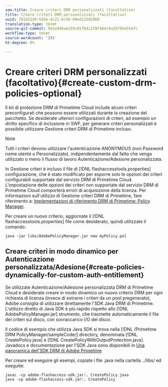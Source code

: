 ```yaml
---
seo-title: Creare criteri DRM personalizzati (facoltativo)
title: Creare criteri DRM personalizzati (facoltativo)
uuid: 701b51d9-6dde-4c21-bc5b-09e612582968
translation-type: tm+mt
source-git-commit: 9d2e046ae259c05fb4c278f464c9a26795e554fc
workflow-type: tm+mt
source-wordcount: '291'
ht-degree: 0%

---
```



# Creare criteri DRM personalizzati (facoltativo){#create-custom-drm-policies-optional}

Il kit di protezione DRM di Primetime Cloud include alcuni criteri preconfigurati che possono essere utilizzati durante la creazione del pacchetto. Se desiderate ulteriori configurazioni di criteri, ad esempio un diritto specifico di inclusione in SWF, per generare criteri personalizzati è possibile utilizzare Gestione criteri DRM di Primetime incluso.

>[!NOTE]
>
>Tutti i criteri devono utilizzare l&#39;autenticazione ANONYMOUS (non Password nome utente o Personalizzato), indipendentemente dal fatto che venga utilizzato o meno il flusso di lavoro Autenticazione/Adesione personalizzata.

In Gestione criteri è incluso il file di [!DNL flashaccesstools.properties] configurazione, che è stato modificato per esporre solo le opzioni dei criteri configurabili supportate dal servizio DRM di Primetime Cloud. L&#39;impostazione delle opzioni dei criteri non supportate dal servizio DRM di Primetime Cloud comporterà errori di acquisizione della licenza. Per informazioni sull&#39;utilizzo di Gestione criteri DRM di Primetime, fare riferimento a: [Implementazioni di riferimento DRM di Primetime: Policy Manager](https://help.adobe.com/en_US/primetime/drm/5.3/reference_implementations/index.html#concept-DRM_Policy_Manager).

Per creare un nuovo criterio, aggiornate il [!DNL flashaccesstools.properties] file come desiderato, quindi utilizzate il comando:

```
java -jar libs/AdobePolicyManager.jar new myPolicy.pol
```

## Creare criteri in modo dinamico per Autenticazione personalizzata/Adesione{#create-policies-dynamically-for-custom-auth-entitlement}

Se utilizzate Autenticazione/Adesione personalizzata DRM di Primetime Cloud e desiderate creare in modo dinamico un nuovo criterio DRM per ogni richiesta di licenza (invece di estrarre i criteri da un pool pregenerato), Adobe consiglia di utilizzare direttamente l&#39;SDK Java DRM di Primetime. L&#39;utilizzo diretto di Java SDK è più rapido rispetto allo [!DNL AdobePolicyManager.jar] strumento, che trasmette automaticamente il file dei criteri sul disco, con sovraccarico I/O del disco.

Il codice di esempio che utilizza Java SDK si trova nella [!DNL /Primetime DRM PolicyManager/sampleCode/] directory, denominata [!DNL CreatePolicy.java] e [!DNL CreatePolicyWithOutputProtection.java]. Javadocs e documentazione per l&#39;SDK Java sono disponibili in [Una panoramica dell&#39;SDK DRM di Adobe Primetime](../../../digital-rights-management/drm-sdk-overview/overview.md)

Per creare ed eseguire gli esempi, copiate i file .java nella cartella ../libs/ ed eseguite:

```
javac -cp adobe-flashaccess-sdk.jar:. CreatePolicy.java
java -cp adobe-flashaccess-sdk.jar:. CreatePolicy
```
